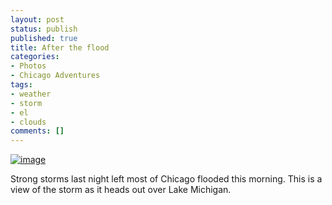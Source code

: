 ```yaml
---
layout: post
status: publish
published: true
title: After the flood
categories:
- Photos
- Chicago Adventures
tags:
- weather
- storm
- el
- clouds
comments: []
---
```


<a href="{{ site.dropbox_path }}/large/posts/misc/wpid-IMG_20130418_163022.jpg"><img title="IMG_20130418_163022.jpg" class="alignnone size-full" alt="image" src="{{ site.dropbox_path }}/thumbs/posts/misc/wpid-IMG_20130418_163022.jpg" /></a>


Strong storms last night left most of Chicago flooded this morning. This is a view of the storm as it heads out over Lake Michigan.

